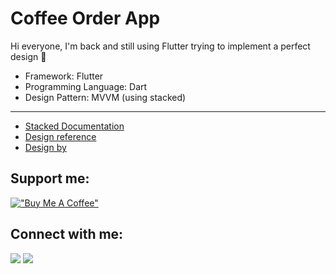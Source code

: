 # Coffee Order App

Hi everyone, I'm back and still using Flutter trying to implement a perfect design 🚀

- Framework: Flutter
- Programming Language: Dart
- Design Pattern: MVVM (using stacked)
-------------------------------------------
- [Stacked Documentation](https://stacked.filledstacks.com/)
- [Design reference](https://www.instagram.com/p/Cc-KmatjuuH/?utm_source=ig_web_copy_link%3F)
- [Design by](https://www.instagram.com/callamirh/)

## Support me:
[!["Buy Me A Coffee"](https://www.buymeacoffee.com/assets/img/custom_images/orange_img.png)](https://www.buymeacoffee.com/reynaldi07)


## Connect with me:
<a href = "https://www.linkedin.com/in/reynaldi-pamungkas-882b72141/"><img src="https://img.icons8.com/fluent/48/000000/linkedin.png"/></a>
<a href = "https://www.instagram.com/reynaldi18/"><img src="https://img.icons8.com/fluent/48/000000/instagram-new.png"/></a>